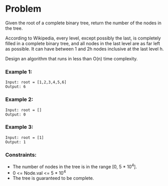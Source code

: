 # Problem

Given the root of a complete binary tree, return the number of the nodes in the tree.

According to Wikipedia, every level, except possibly the last, is completely filled in a complete binary tree, and all nodes in the last level are as far left as possible. It can have between 1 and 2h nodes inclusive at the last level h.

Design an algorithm that runs in less than O(n) time complexity.

### Example 1:

```
Input: root = [1,2,3,4,5,6]
Output: 6
```

### Example 2:
```
Input: root = []
Output: 0
```

### Example 3:
```
Input: root = [1]
Output: 1
```

### Constraints:

- The number of nodes in the tree is in the range [0, 5 * 10<sup>4</sup>].
- 0 <= Node.val <= 5 * 10<sup>4</sup>
- The tree is guaranteed to be complete.


